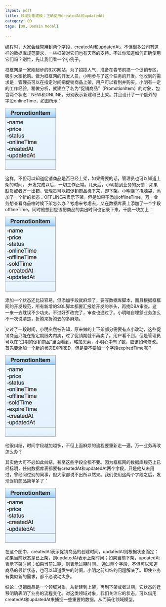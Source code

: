 ```yaml
---
layout: post
title: 领域对象建模：正确使用createdAt和updatedAt
category: OO
tags: [OO, Domain Model]

---
```


编程时，大家会经常用到两个字段，createdAt和updatedAt。不但很多公司有这样的数据库规范要求，一些框架对它们也有天然的支持。不过你知道如何正确使用它们吗？别忙，先让我们看一个小例子。

框框网是一家刚起步的B2C网站，为了招揽人气，准备在春节前搞一个促销专区，吸引大家抢购。做为框框网的开发人员，小明参与了这个任务的开发。他收到的需求是：管理员可以在指定时间把促销商品上架，用户可以看到并购买。小明有一定的工作经验，稍做分析，就建立了名为“促销商品”（PromotionItem）的对象，包含两个状态：NEW和ONLINE，分别表示新建和已上架。并且设计了一个额外的字段onlineTime，如图所示：

![onlineTime model](/assets/images/onlineTime.png "onlineTime model")

这样，不但可以知道促销商品是否已经上架，如果需要的话，管理员也可以知道上架的时间。
开发完成以后，一切工作正常。几天后，小明接到业务的反馈：如果缺货或者万一出错，管理员可以把促销商品撤下来，即下架。小明挠了挠脑袋，添加了一个新的状态：OFFLINE来表示下架。但是如果不添加offlineTime，万一业务想查看商品啥时候下架怎么办？考虑来考虑去，又在数据库表上添加了一个字段offlineTime。同时他想到应该把商品的卖出时间也记录下来，干脆一块加上：

![offlineTime model](/assets/images/offlineTime.png "offlineTime model")

添加一个状态还比较容易，但添加字段就麻烦了，要写数据库脚本，而且根据框框网的开发规范，所有新增的SQL脚本都要汇报给开发的李头，再找DBA审查。这一来一去耽误不少功夫。不过好歹改完了，审查也通过了。小明暗自埋怨业务怎么不一次说清楚，折腾来折腾去的多麻烦。

又过了一段时间，小明突然被告知，原来做的上下架部分需要有点小改动，这些促销商品只能在指定期限内内卖，过了促销期就不再卖了。用户看不到，但是管理员可以在“过期的促销商品”里面看到。略加思索，小明心中有了数，应该如何修改。首先要添加一个新的状态EXPIRED，但是要不要加一个字段expiredTime呢？

![expireTime model](/assets/images/expireTime.png "expireTime model")

他很纠结，时间字段越加越多，不但上面麻烦的流程要重新走一遍。万一业务再改怎么办？

其实他大可不必如此纠结，甚至这些字段全都不要。因为框框网的数据库规范上已经标明，任何数据库表都要有createdAt和updatedAt两个字段，只是他从未用过，曾经问过别的同事，但大家都说不出所以然来。我们使用这两个字段之后，发现促销商品简单多了：

![updatedAt model](/assets/images/updatedAt.png "updatedAt model")

在这个图中，createdAt表示促销商品的创建时间，updatedAt则根据状态而定：如果当前状态是已上架，则updatedAt表示上架时间；如果当前下架，updatedAt表示下架时间；如果当前过期，则表示过期时间。 
通过两个字段，不但可以知道商品的最新状态，也可以知道发生的时间。小明之前纠结的问题解决了。即使业务有类似新的需求，都不必改动太多。

结论：促销商品是一个领域对象，从新建到上架，再到下架或者过期，它状态的迁移明确表明了业务的流程变化。对这类领域对象，我们关注它的状态，可以借用createdAt和updatedAt来捕捉一些重要的数据，从而简化领域模型。
